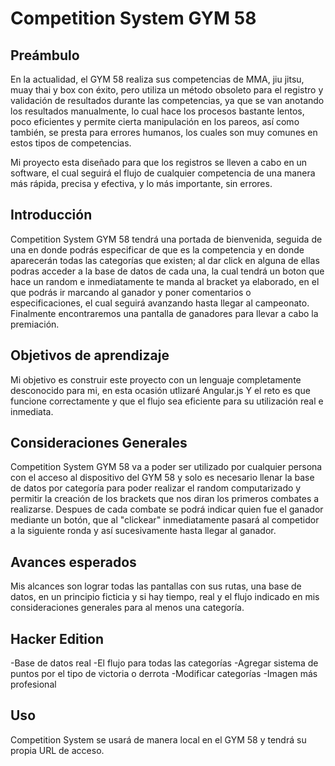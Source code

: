 # Competition System GYM 58

## Preámbulo
En la actualidad, el GYM 58 realiza sus competencias de MMA, jiu jitsu, muay thai y box con éxito, pero utiliza un método obsoleto para el registro y validación de resultados durante las competencias, ya que se van anotando los resultados manualmente, lo cual hace los procesos bastante lentos, poco eficientes y permite cierta manipulación en los pareos, así como también, se presta para errores humanos, los cuales son muy comunes en estos tipos de competencias.

Mi proyecto esta diseñado para que los registros se lleven a cabo en un software, el cual seguirá el flujo de cualquier competencia de una manera más rápida, precisa y efectiva, y lo más importante, sin errores.



## Introducción
Competition System GYM 58 tendrá una portada de bienvenida, seguida de una en donde podrás especificar de que es la competencia y en donde aparecerán todas las categorías que existen; al dar click en alguna de ellas podras acceder a la base de datos de cada una, la cual tendrá un boton que hace un random e inmediatamente te manda al bracket ya elaborado, en el que podrás ir marcando al ganador y poner comentarios o especificaciones, el cual seguirá avanzando hasta llegar al campeonato.
Finalmente encontraremos una pantalla de ganadores para llevar a cabo la premiación.


## Objetivos de aprendizaje
Mi objetivo es construir este proyecto con un lenguaje completamente desconocido para mi, en esta ocasión utlizaré Angular.js 
Y el reto es que funcione correctamente y que el flujo sea eficiente para su utilización real e inmediata.


## Consideraciones Generales
Competition System GYM 58 va a poder ser utilizado por cualquier persona con el acceso al dispositivo del GYM 58 y solo es necesario llenar la base de datos por categoría para poder realizar el random computarizado y permitir la creación de los brackets que nos diran los primeros combates a realizarse.
Despues de cada combate se podrá indicar quien fue el ganador mediante un botón, que al "clickear" inmediatamente pasará al competidor a la siguiente ronda y así sucesivamente hasta llegar al ganador.


## Avances esperados
Mis alcances son lograr todas las pantallas con sus rutas, una base de datos, en un principio ficticia y si hay tiempo, real y el flujo indicado en mis consideraciones generales para al menos una categoría.

## Hacker Edition
-Base de datos real
-El flujo para todas las categorías
-Agregar sistema de puntos por el tipo de victoria o derrota
-Modificar categorías
-Imagen más profesional

## Uso
Competition System se usará de manera local en el GYM 58 y tendrá su propia URL de acceso.
